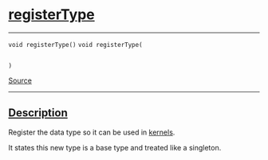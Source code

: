 
<h1 id="register-type">
 <a href="#/api/dtype_t/registerType" class="anchor">
   <span>registerType</span>
  </a>
</h1>

<div class="signature">

<hr>

  <div class="definition-container">
    <div class="definition">
      <code class="desktop-only"><span class="token keyword">void</span> registerType()</code>
      <code class="mobile-only"><span class="token keyword">void</span> registerType(
    
)</code>
      <div class="flex-spacing"></div>
      <a href="https://github.com/libocca/occa/blob/6d155d0c/include/occa/dtype/dtype.hpp#L98" target="_blank">Source</a>
    </div>
    
  </div>

  <hr>
</div>


<h2 id="description">
 <a href="#/api/dtype_t/registerType?id=description" class="anchor">
   <span>Description</span>
  </a>
</h2>

Register the data type so it can be used in [kernels](/api/kernel/).

It states this new type is a base type and treated like a singleton.
